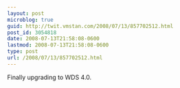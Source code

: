 ```yaml
---
layout: post
microblog: true
guid: http://twit.vmstan.com/2008/07/13/857702512.html
post_id: 3054818
date: 2008-07-13T21:58:08-0600
lastmod: 2008-07-13T21:58:08-0600
type: post
url: /2008/07/13/857702512.html
---
```

Finally upgrading to WDS 4.0.
